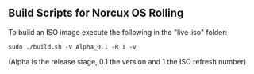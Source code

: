 ## Build Scripts for Norcux OS Rolling

To build an ISO image execute the following in the "live-iso" folder:
```
sudo ./build.sh -V Alpha_0.1 -R 1 -v
```
(Alpha is the release stage, 0.1 the version and 1 the ISO refresh number)  
